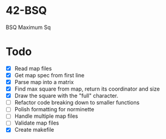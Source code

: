 # 42-BSQ
BSQ Maximum Sq


# Todo
- [x] Read map files
- [x] Get map spec from first line
- [x] Parse map into a matrix
- [x] Find max square from map, return its coordinator and size
- [x] Draw the square with the "full" character.
- [ ] Refactor code breaking down to smaller functions
- [ ] Polish formatting for norminette
- [ ] Handle multiple map files
- [ ] Validate map files
- [x] Create makefile